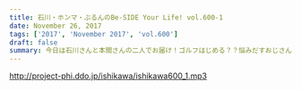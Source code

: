 ```yaml
---
title: 石川・ホンマ・ぶるんのBe-SIDE Your Life! vol.600-1
date: November 26, 2017
tags: ['2017', 'November 2017', 'vol.600']
draft: false
summary: 今日は石川さんと本間さんの二人でお届け！ゴルフはじめる？？悩みだすおじさんたち。MIURA
---
```


http://project-phi.ddo.jp/ishikawa/ishikawa600_1.mp3